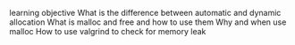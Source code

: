 learning objective
What is the difference between automatic and dynamic allocation
What is malloc and free and how to use them
Why and when use malloc
How to use valgrind to check for memory leak
